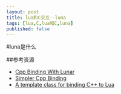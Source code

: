 ```yaml
---
layout: post
title: lua和C交互--luna
tags: [lua,C,lua和C,luna]
published: false
---
```


#luna是什么


<!--more-->

##参考资源
* [Cpp Binding With Lunar](http://lua-users.org/wiki/CppBindingWithLunar)
* [Simpler Cpp Binding](http://lua-users.org/wiki/SimplerCppBinding)
* [A template class for binding C++ to Lua](http://www.lua.org/notes/ltn005.html)